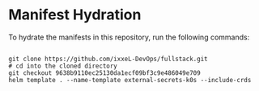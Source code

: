 
# Manifest Hydration

To hydrate the manifests in this repository, run the following commands:

```shell

git clone https://github.com/ixxeL-DevOps/fullstack.git
# cd into the cloned directory
git checkout 9638b9110ec25130da1ecf09bf3c9e486049e709
helm template . --name-template external-secrets-k0s --include-crds
```
